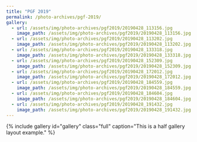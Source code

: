 ```yaml
---
title: "PGF 2019"
permalink: /photo-archives/pgf-2019/
gallery:
  - url: /assets/img/photo-archives/pgf2019/20190428_113156.jpg
    image_path: /assets/img/photo-archives/pgf2019/20190428_113156.jpg
  - url: /assets/img/photo-archives/pgf2019/20190428_113202.jpg
    image_path: /assets/img/photo-archives/pgf2019/20190428_113202.jpg
  - url: /assets/img/photo-archives/pgf2019/20190428_133318.jpg
    image_path: /assets/img/photo-archives/pgf2019/20190428_133318.jpg
  - url: /assets/img/photo-archives/pgf2019/20190428_152309.jpg
    image_path: /assets/img/photo-archives/pgf2019/20190428_152309.jpg
  - url: /assets/img/photo-archives/pgf2019/20190428_172012.jpg
    image_path: /assets/img/photo-archives/pgf2019/20190428_172012.jpg
  - url: /assets/img/photo-archives/pgf2019/20190428_184559.jpg
    image_path: /assets/img/photo-archives/pgf2019/20190428_184559.jpg
  - url: /assets/img/photo-archives/pgf2019/20190428_184604.jpg
    image_path: /assets/img/photo-archives/pgf2019/20190428_184604.jpg
  - url: /assets/img/photo-archives/pgf2019/20190428_191432.jpg
    image_path: /assets/img/photo-archives/pgf2019/20190428_191432.jpg
---
```


{% include gallery id="gallery" class="full" caption="This is a half gallery layout example." %}
